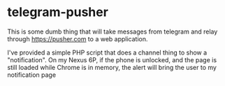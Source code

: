 # telegram-pusher

This is some dumb thing that will take messages from telegram
and relay through https://pusher.com to a web application.

I've provided a simple PHP script that does a channel thing to
show a "notification". On my Nexus 6P, if the phone is unlocked,
and the page is still loaded while Chrome is in memory, the alert
will bring the user to my notification page
